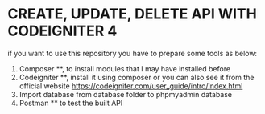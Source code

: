 # CREATE, UPDATE, DELETE API WITH CODEIGNITER 4
if you want to use this repository you have to prepare some tools as below:
1. Composer **, to install modules that I may have installed before
2. Codeigniter **, install it using composer or you can also see it from the official
   website https://codeigniter.com/user_guide/intro/index.html
3. Import database from database folder to phpmyadmin database
4. Postman ** to test the built API
